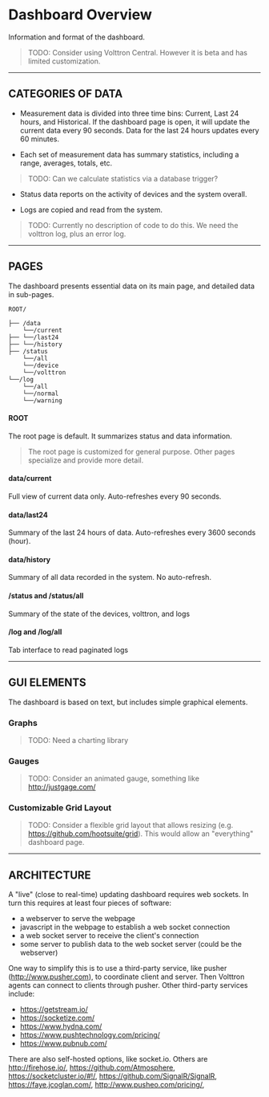# Dashboard Overview
Information and format of the dashboard. 
>TODO: Consider using Volttron Central. However it is beta and has limited customization.

---
CATEGORIES OF DATA
---

- Measurement data is divided into three time bins: Current, Last 24 hours, and Historical. If the dashboard page is open, it will update the current data every 90 seconds. Data for the last 24 hours updates every 60 minutes.

- Each set of measurement data has summary statistics, including a range, averages, totals, etc.
>TODO: Can we calculate statistics via a database trigger?

- Status data reports on the activity of devices and the system overall.

- Logs are copied and read from the system.
>TODO: Currently no description of code to do this. We need the volttron log, plus an error log.

-------------------------
PAGES
-------------------------
The dashboard presents essential data on its main page, and detailed data in sub-pages. 
 
```
ROOT/ 

├── /data
    └──/current
├── └──/last24
├── └──/history
├── /status
    └──/all
    └──/device
    └──/volttron
└──/log
    └──/all
    └──/normal
    └──/warning    
```

#### ROOT
The root page is default. It summarizes status and data information.

>The root page is customized for general purpose. Other pages specialize and provide more detail.

#### data/current
Full view of current data only. Auto-refreshes every 90 seconds.

#### data/last24
Summary of the last 24 hours of data. Auto-refreshes every 3600 seconds (hour).  

#### data/history
Summary of all data recorded in the system. No auto-refresh.  

####  /status and /status/all
Summary of the state of the devices, volttron, and logs  

####  /log and /log/all
Tab interface to read paginated logs

-------------------------
GUI ELEMENTS
-------------------------
The dashboard is based on text, but includes simple graphical elements.

### Graphs
>TODO: Need a charting library

### Gauges
>TODO: Consider an animated gauge, something like http://justgage.com/

### Customizable Grid Layout
>TODO: Consider a flexible grid layout that allows resizing (e.g. https://github.com/hootsuite/grid). 
This would allow an "everything" dashboard page.

-------------------------
ARCHITECTURE
-------------------------

A "live" (close to real-time) updating dashboard requires web sockets. In turn this requires at least four pieces of software:
- a webserver to serve the webpage
- javascript in the webpage to establish a web socket connection
- a web socket server to receive the client's connection
- some server to publish data to the web socket server (could be the webserver)

One way to simplify this is to use a third-party service, like pusher (http://www.pusher.com), to coordinate client and server. Then Volttron agents can connect to clients through pusher. Other third-party services include:
- https://getstream.io/
- https://socketize.com/
- https://www.hydna.com/
- https://www.pushtechnology.com/pricing/
- https://www.pubnub.com/


There are also self-hosted options, like socket.io. Others are http://firehose.io/, https://github.com/Atmosphere, https://socketcluster.io/#!/, https://github.com/SignalR/SignalR, https://faye.jcoglan.com/, http://www.pusheo.com/pricing/, 


